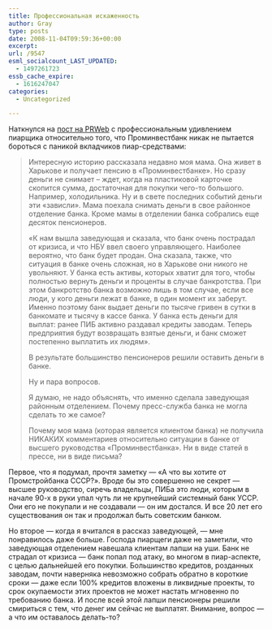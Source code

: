 ```yaml
---
title: Профессиональная искаженность
author: Gray
type: posts
date: 2008-11-04T09:59:36+00:00
excerpt:
url: /9547
esml_socialcount_LAST_UPDATED:
  - 1497261723
essb_cache_expire:
  - 1616247047
categories:
  - Uncategorized

---
```








Наткнулся на [пост на PRWeb][1] с профессиональным удивлением пиарщика относительно того, что Проминвестбанк никак не пытается бороться с паникой вкладчиков пиар-средствами:

> Интересную историю рассказала недавно моя мама. Она живет в Харькове и получает пенсию в «Проминвестбанке». Но сразу деньги не снимает – ждет, когда на пластиковой карточке скопится сумма, достаточная для покупки чего-то большого. Например, холодильника. Ну и в свете последних событий деньги эти «зависли». Мама поехала снимать деньги в свое районное отделение банка. Кроме мамы в отделении банка собрались еще десяток пенсионеров.
> 
> «К нам вышла заведующая и сказала, что банк очень пострадал от кризиса, и что НБУ ввел своего управляющего. Наиболее вероятно, что банк будет продан. Она сказала, также, что ситуация в банке очень сложная, но в Харькове они никого не увольняют. У банка есть активы, которых хватит для того, чтобы полностью вернуть деньги и проценты в случае банкротства. При этом банкротство банка возможно лишь в том случае, если все люди, у кого деньги лежат в банке, в один момент их заберут. Именно поэтому банк выдает деньги по тысяче гривен в сутки в банкомате и тысячу в кассе банка. У банка есть деньги для выплат: ранее ПИБ активно раздавал кредиты заводам. Теперь предприятия будут возвращать взятые деньги, и банк сможет постепенно выплатить их людям».
> 
> В результате большинство пенсионеров решили оставить деньги в банке.
> 
> Ну и пара вопросов.
> 
> Я думаю, не надо объяснять, что именно сделала заведующая районным отделением. Почему пресс-служба банка не могла сделать то же самое?
> 
> Почему моя мама (которая является клиентом банка) не получила НИКАКИХ комментариев относительно ситуации в банке от высшего руководства «Проминвестбанка». Ни в виде статей в прессе, ни в виде письма?

Первое, что я подумал, прочтя заметку &#8212; &#171;А что вы хотите от Промстройбанка СССР?&#187;. Вроде бы это совершенно не секрет &#8212; высшее руководство, сиречь владельцы, ПИБа это люди, которым в начале 90-х в руки упал чуть ли не крупнейший системный банк УССР. Они его не покупали и не создавали &#8212; он им достался. И все 20 лет его существования он так и продолжал быть советским банком.

Но второе &#8212; когда я вчитался в рассказ заведующей, &#8212; мне понравилось даже больше. Господа пиарщеги даже не заметили, что заведующая отделением навешала клиентам лапши на уши. Банк не страдал от кризиса &#8212; банк попал под атаку, во многом в пиар-аспекте, с целью дальнейшей его покупки. Большинство кредитов, розданных заводам, почти наверняка невозможно собрать обратно в короткие сроки &#8212; даже если 100% кредитов вложены в ликвидные проекты, то срок окупаемости этих проектов не может настать мгновенно по требованию банка. И после всей этой лапши пенсионеры решили смириться с тем, что денег им сейчас не выплатят. Внимание, вопрос &#8212; а что им оставалось делать-то?

 [1]: http://prweb.com.ua/biznes/475.html